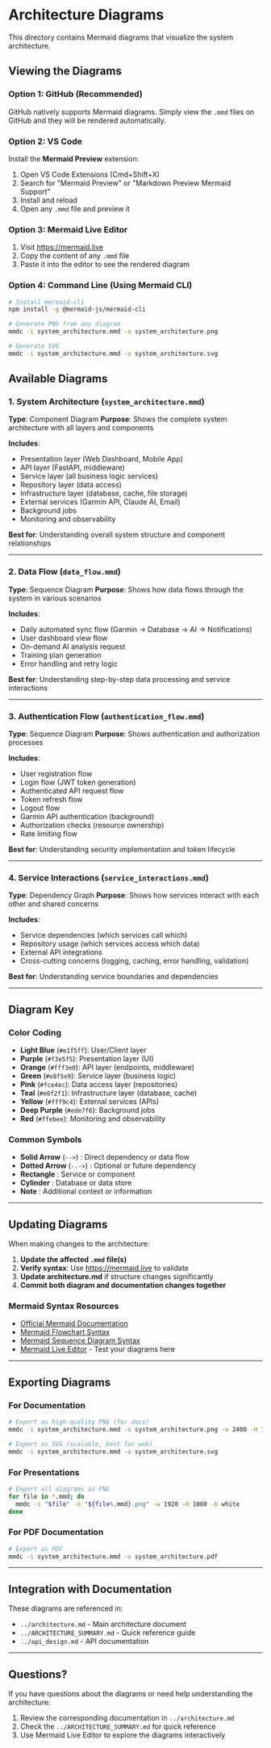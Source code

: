 # Architecture Diagrams

This directory contains Mermaid diagrams that visualize the system architecture.

## Viewing the Diagrams

### Option 1: GitHub (Recommended)
GitHub natively supports Mermaid diagrams. Simply view the `.mmd` files on GitHub and they will be rendered automatically.

### Option 2: VS Code
Install the **Mermaid Preview** extension:
1. Open VS Code Extensions (Cmd+Shift+X)
2. Search for "Mermaid Preview" or "Markdown Preview Mermaid Support"
3. Install and reload
4. Open any `.mmd` file and preview it

### Option 3: Mermaid Live Editor
1. Visit https://mermaid.live
2. Copy the content of any `.mmd` file
3. Paste it into the editor to see the rendered diagram

### Option 4: Command Line (Using Mermaid CLI)
```bash
# Install mermaid-cli
npm install -g @mermaid-js/mermaid-cli

# Generate PNG from any diagram
mmdc -i system_architecture.mmd -o system_architecture.png

# Generate SVG
mmdc -i system_architecture.mmd -o system_architecture.svg
```

## Available Diagrams

### 1. System Architecture (`system_architecture.mmd`)
**Type**: Component Diagram
**Purpose**: Shows the complete system architecture with all layers and components

**Includes**:
- Presentation layer (Web Dashboard, Mobile App)
- API layer (FastAPI, middleware)
- Service layer (all business logic services)
- Repository layer (data access)
- Infrastructure layer (database, cache, file storage)
- External services (Garmin API, Claude AI, Email)
- Background jobs
- Monitoring and observability

**Best for**: Understanding overall system structure and component relationships

---

### 2. Data Flow (`data_flow.mmd`)
**Type**: Sequence Diagram
**Purpose**: Shows how data flows through the system in various scenarios

**Includes**:
- Daily automated sync flow (Garmin → Database → AI → Notifications)
- User dashboard view flow
- On-demand AI analysis request
- Training plan generation
- Error handling and retry logic

**Best for**: Understanding step-by-step data processing and service interactions

---

### 3. Authentication Flow (`authentication_flow.mmd`)
**Type**: Sequence Diagram
**Purpose**: Shows authentication and authorization processes

**Includes**:
- User registration flow
- Login flow (JWT token generation)
- Authenticated API request flow
- Token refresh flow
- Logout flow
- Garmin API authentication (background)
- Authorization checks (resource ownership)
- Rate limiting flow

**Best for**: Understanding security implementation and token lifecycle

---

### 4. Service Interactions (`service_interactions.mmd`)
**Type**: Dependency Graph
**Purpose**: Shows how services interact with each other and shared concerns

**Includes**:
- Service dependencies (which services call which)
- Repository usage (which services access which data)
- External API integrations
- Cross-cutting concerns (logging, caching, error handling, validation)

**Best for**: Understanding service boundaries and dependencies

---

## Diagram Key

### Color Coding

- **Light Blue** (`#e1f5ff`): User/Client layer
- **Purple** (`#f3e5f5`): Presentation layer (UI)
- **Orange** (`#fff3e0`): API layer (endpoints, middleware)
- **Green** (`#e8f5e9`): Service layer (business logic)
- **Pink** (`#fce4ec`): Data access layer (repositories)
- **Teal** (`#e0f2f1`): Infrastructure layer (database, cache)
- **Yellow** (`#fff9c4`): External services (APIs)
- **Deep Purple** (`#ede7f6`): Background jobs
- **Red** (`#ffebee`): Monitoring and observability

### Common Symbols

- **Solid Arrow** (`-->`) : Direct dependency or data flow
- **Dotted Arrow** (`-.->`) : Optional or future dependency
- **Rectangle** : Service or component
- **Cylinder** : Database or data store
- **Note** : Additional context or information

---

## Updating Diagrams

When making changes to the architecture:

1. **Update the affected `.mmd` file(s)**
2. **Verify syntax**: Use https://mermaid.live to validate
3. **Update architecture.md** if structure changes significantly
4. **Commit both diagram and documentation changes together**

### Mermaid Syntax Resources

- [Official Mermaid Documentation](https://mermaid.js.org/)
- [Mermaid Flowchart Syntax](https://mermaid.js.org/syntax/flowchart.html)
- [Mermaid Sequence Diagram Syntax](https://mermaid.js.org/syntax/sequenceDiagram.html)
- [Mermaid Live Editor](https://mermaid.live) - Test your diagrams here

---

## Exporting Diagrams

### For Documentation
```bash
# Export as high-quality PNG (for docs)
mmdc -i system_architecture.mmd -o system_architecture.png -w 2400 -H 1800

# Export as SVG (scalable, best for web)
mmdc -i system_architecture.mmd -o system_architecture.svg
```

### For Presentations
```bash
# Export all diagrams as PNG
for file in *.mmd; do
  mmdc -i "$file" -o "${file%.mmd}.png" -w 1920 -H 1080 -b white
done
```

### For PDF Documentation
```bash
# Export as PDF
mmdc -i system_architecture.mmd -o system_architecture.pdf
```

---

## Integration with Documentation

These diagrams are referenced in:
- `../architecture.md` - Main architecture document
- `../ARCHITECTURE_SUMMARY.md` - Quick reference guide
- `../api_design.md` - API documentation

---

## Questions?

If you have questions about the diagrams or need help understanding the architecture:
1. Review the corresponding documentation in `../architecture.md`
2. Check the `../ARCHITECTURE_SUMMARY.md` for quick reference
3. Use Mermaid Live Editor to explore the diagrams interactively
